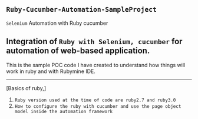 ## `Ruby-Cucumber-Automation-SampleProject`
`Selenium` Automation with Ruby cucumber

## Integration of `Ruby with Selenium, cucumber` for automation of web-based application.
This is the sample POC code I have created to understand how things will work in ruby and with Rubymine IDE.

**********************************************
[Basics of ruby,] 
1. `Ruby version used at the time of code are ruby2.7 and ruby3.0`
2. `How to configure the ruby with cucumber and use the page object model inside the automation framework`

